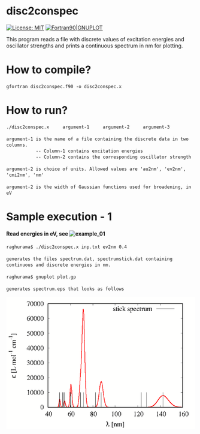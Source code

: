 # disc2conspec

[![License: MIT](https://img.shields.io/badge/License-MIT-yellow.svg)](https://opensource.org/licenses/MIT)
[![Fortran90|GNUPLOT](https://img.shields.io/badge/Language-Fortran90|GNUPLOT-red.svg)](https://en.wikipedia.org/wiki/Fortran)


This program reads a file with discrete values of excitation energies and oscillator strengths and prints a continuous spectrum in nm for plotting.

# How to compile?

    gfortran disc2conspec.f90 -o disc2conspec.x

# How to run? 

    ./disc2conspec.x     argument-1     argument-2     argument-3
    
    argument-1 is the name of a file containing the discrete data in two columns. 
               -- Column-1 contains excitation energies
               -- Column-2 contains the corresponding oscillator strength
               
    argument-2 is choice of units. Allowed values are 'au2nm', 'ev2nm', 'cmi2nm', 'nm'
    
    argument-2 is the width of Gaussian functions used for broadening, in eV

# Sample execution - 1 
#### Read energies in eV, see ![example_01](https://github.com/raghurama123/disc2conspec/tree/main/example_01)

    raghurama$ ./disc2conspec.x inp.txt ev2nm 0.4
    
    generates the files spectrum.dat, spectrumstick.dat containing continuous and discrete energies in nm.
    
    raghurama$ gnuplot plot.gp 
    
    generates spectrum.eps that looks as follows
    
![](https://github.com/raghurama123/disc2conspec/blob/main/tmp/spectrum.png)
